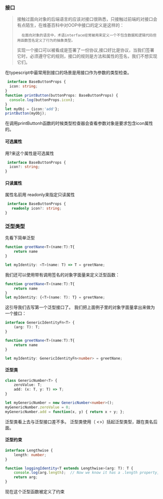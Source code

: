 ### 接口
> 接触过面向对象的后端语言的应该对接口很熟悉，只接触过前端的对接口会有点陌生，在维基百科中对OOP中接口的定义是这样的：
>
>       在面向对象的语言中，术语interface经常被用来定义一个不包含数据和逻辑代码但用函数签名定义了行为的抽象类型。
> 实现一个接口可以被看成是签署了一份协议,接口好比是协议，当我们签署它时，必须遵守它的规则，接口的规则是方法和属性的签名，我们不想实现它们。

在typescript中最常用到接口的场景是用接口作为参数的类型检查。

```typescript
 interface BaseButtonProps {
  icon: string;
}
function printButton(buttonProps: BaseButtonProps) {
  console.log(buttonProps.icon);
}
let myObj = {icon:'add'};
printButton(myObj);
```
在调用printButtonh函数的时候类型检查器会查看参数对象是要求包含icon属性的。
#### 可选属性
用?来这个属性是可选属性
```typescript
 interface BaseButtonProps {
  icon?: string;
}
```
#### 只读属性
属性名前用 readonly来指定只读属性
```typescript
 interface BaseButtonProps {
   readonly icon?: string;
}
```
### 泛型类型
先看下简单泛型
```typescript
function greetNane<T>(name:T):T{
    return name
}

let myIdentity: <T>(name: T) => T = greetNane;
```
我们还可以使用带有调用签名的对象字面量来定义泛型函数：

```typescript
function greetNane<T>(name:T):T{
    return name
}
let myIdentity: {<T>(name: T): T} = greetNane;
```
这引导我们去写第一个泛型接口了。 我们把上面例子里的对象字面量拿出来做为一个接口：
```typescript
interface GenericIdentityFn<T> {
    (arg: T): T;
}

function greetNane<T>(name:T):T{
    return name
}

let myIdentity: GenericIdentityFn<number> = greetNane;
```
#### 泛型类
```typescript
class GenericNumber<T> {
    zeroValue: T;
    add: (x: T, y: T) => T;
}

let myGenericNumber = new GenericNumber<number>();
myGenericNumber.zeroValue = 0;
myGenericNumber.add = function(x, y) { return x + y; };
```
泛型类看上去与泛型接口差不多。 泛型类使用（ <>）括起泛型类型，跟在类名后面。
#### 泛型约束
```typescript
interface Lengthwise {
    length: number;
}

function loggingIdentity<T extends Lengthwise>(arg: T): T {
    console.log(arg.length);  // Now we know it has a .length property, so no more error
    return arg;
}
```
现在这个泛型函数被定义了约束